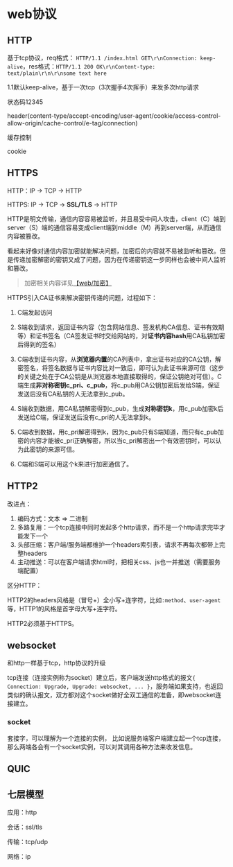 # web协议

## HTTP

基于tcp协议，req格式： `HTTP/1.1 /index.html GET\r\nConnection: keep-alive`，res格式：`HTTP/1.1 200 OK\r\nContent-type: text/plain\r\n\r\nsome text here`

1.1默认keep-alive，基于一次tcp（3次握手4次挥手）来发多次http请求

状态码12345

header(content-type/accept-encoding/user-agent/cookie/access-control-allow-origin/cache-control/e-tag/connection)

缓存控制

cookie

## HTTPS

HTTP：IP -> TCP -> HTTP

HTTPS: IP -> TCP -> **SSL/TLS** -> HTTP

HTTP是明文传输，通信内容容易被监听，并且易受中间人攻击，client（C）端到server（S）端的通信容易变成client端到middle（M）再到server端，从而通信内容被篡改。

看起来好像对通信内容加密就能解决问题，加密后的内容就不易被监听和篡改。但是传递加密解密的密钥又成了问题，因为在传递密钥这一步同样也会被中间人监听和篡改。

> 加密相关内容详见[【web/加密】](/web/encode)

HTTPS引入CA证书来解决密钥传递的问题，过程如下：

1. C端发起访问

2. S端收到请求，返回证书内容（包含网站信息、签发机构CA信息、证书有效期等）和证书签名（CA签发证书时交给网站的，对**证书内容hash**用CA私钥加密后得到的签名）

3. C端收到证书内容，从**浏览器内置**的CA列表中，拿出证书对应的CA公钥，解密签名，将签名数据与证书内容比对一致后，即可认为此证书来源可信（这步的关键之处在于CA公钥是从浏览器本地直接取得的，保证公钥绝对可信）。C端生成**非对称密钥c_pri、c_pub**，将c_pub用CA公钥加密后发给S端，保证发送后没有CA私钥的人无法拿到c_pub。

4. S端收到数据，用CA私钥解密得到c_pub，生成**对称密钥k**，用c_pub加密k后发送给C端，保证发送后没有c_pri的人无法拿到k。

5. C端收到数据，用c_pri解密得到k，因为c_pub只有S端知道，而只有c_pub加密的内容才能被c_pri正确解密，所以当c_pri解密出一个有效密钥时，可以认为此密钥的来源可信。

6. C端和S端可以用这个k来进行加密通信了。

## HTTP2

改进点：

1. 编码方式：文本 => 二进制
2. 多路复用：一个tcp连接中同时发起多个http请求，而不是一个http请求完毕才能发下一个
3. 头部压缩：客户端/服务端都维护一个headers索引表，请求不再每次都带上完整headers
4. 主动推送：可以在客户端请求html时，把相关css、js也一并推送（需要服务端配置）

区分HTTP：

HTTP2的headers风格是（冒号+）全小写+连字符，比如`:method`、`user-agent`等，HTTP1的风格是首字母大写+连字符。

HTTP2必须基于HTTPS。

## websocket

和http一样基于tcp，http协议的升级

tcp连接（连接实例称为socket）建立后，客户端发送http格式的报文`{ Connection: Upgrade, Upgrade: websocket, ... }`，服务端如果支持，也返回类似的确认报文，双方都对这个socket做好全双工通信的准备，即websocket连接建立。

### socket

套接字，可以理解为一个连接的实例，
比如说服务端客户端建立起一个tcp连接，那么两端各会有一个socket实例，可以对其调用各种方法来收发信息。

## QUIC

## 七层模型

应用：http

会话：ssl/tls

传输：tcp/udp

网络：ip




